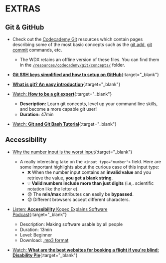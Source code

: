 # EXTRAS

## Git & GitHub

  - Check out the [Codecademy Git](https://www.codecademy.com/resources/docs/git) resources which contain pages describing some of the most basic concepts such as the [git add](https://www.codecademy.com/resources/docs/git/add), [git commit](https://www.codecademy.com/resources/docs/git/commit) commands, etc.
    - The WDX retains an offline version of these files. You can find them in the [`/resources/codecademy/git/concepts/`](../../resources/codecademy/git/concepts/) folder.

  - [**Git SSH keys simplified and how to setup on GitHub**](https://inspirezone.tech/git-ssh-keys-simplified/){:target="_blank"}

  - [**What is git? An easy introduction**](https://inspirezone.tech/what-is-git/){:target="_blank"}

  - [Watch: **How to be a git expert**](https://www.youtube.com/watch?v=hZS96dwKvt0){:target="_blank"}
    - **Description:** Learn git concepts, level up your command line skills, and become a more capable git user!
    - **Duration:** 47min

  - [Watch: **Git and Git Bash Tutorial**](https://www.youtube.com/watch?v=iGutIN5t9Mo){:target="_blank"}
  
## Accessibility

  - [Why the number input is the worst input](https://stackoverflow.blog/2022/12/26/why-the-number-input-is-the-worst-input/){:target="_blank"}
    - A really interesting take on the `<input type="number">` field. Here are some important highlights about the curious case of this input type:
      - ❌ When the number input contains an **invalid value** and you retrieve the value, **you get a blank string**.
      - 💡 **Valid numbers include more than just digits** (i.e,. scientific notation like the letter e).
      - 😟 The **min/max** attributes can easily be **bypassed**.
      - 😟 Different browsers accept different characters.

  - [Listen: **Accessibility** Kopec Explains Software Podcast](http://kopec.live/episode/184aa586/accessibility){:target="_blank"}
    - Description: Making software usable by all people
    - Duration: 13min
    - Level: Beginner
    - Download: [.mp3 format](https://pdcn.co/e/pinecast.com/listen/184aa586-23c9-4651-946d-26af5155b3d2.mp3?source=direct&download&ext=asset.mp3) 
  - [Watch: **What are the best websites for booking a flight if you're blind: Disability Pie**](https://www.youtube.com/watch?v=QUZ091A73bk){:target="_blank"}